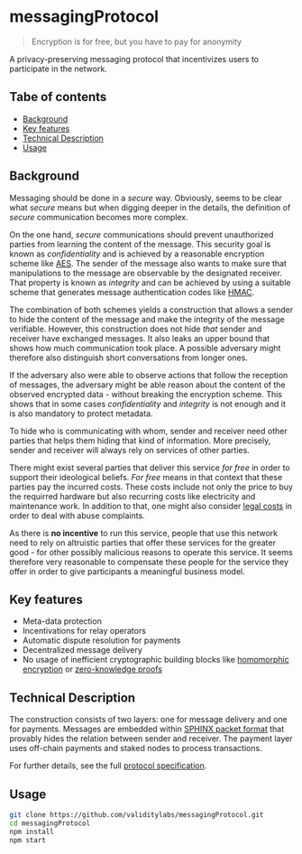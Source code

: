 # messagingProtocol

> Encryption is for free, but you have to pay for anonymity

A privacy-preserving messaging protocol that incentivizes users to participate in the network.

## Tabe of contents
- [Background](#background)
- [Key features](#key-features)
- [Technical Description](#technical-description)
- [Usage](#usage)

## Background
Messaging should be done in a _secure_ way. Obviously, seems to be clear what _secure_ means but when digging deeper in the details, the definition of _secure_ communication becomes more complex. 

On the one hand, _secure_ communications should prevent unauthorized parties from learning the content of the message. This security goal is known as _confidentiality_ and is achieved by a reasonable encryption scheme like [AES](https://en.wikipedia.org/wiki/Advanced_Encryption_Standard). The sender of the message also wants to make sure that manipulations to the message are observable by the designated receiver. That property is known as _integrity_ and can be achieved by using a suitable scheme that generates message authentication codes like [HMAC](https://en.wikipedia.org/wiki/HMAC).

The combination of both schemes yields a construction that allows a sender to hide the content of the message and make the integrity of the message verifiable. However, this construction does not hide _that_ sender and receiver have exchanged messages. It also leaks an upper bound that shows how much communication took place. A possible adversary might therefore also distinguish short conversations from longer ones.

If the adversary also were able to observe actions that follow the reception of messages, the adversary might be able reason about the content of the observed encrypted data - without breaking the encryption scheme. This shows that in some cases _confidentiality_ and _integrity_ is not enough and it is also mandatory to protect metadata.

To hide who is communicating with whom, sender and receiver need other parties that helps them hiding that kind of information. More precisely, sender and receiver will always rely on services of other parties.

There might exist several parties that deliver this service _for free_ in order to support their ideological beliefs. _For free_ means in that context that these parties pay the incurred costs. These costs include not only the price to buy the requirred hardware but also recurring costs like electricity and maintenance work. In addition to that, one might also consider [legal costs](https://trac.torproject.org/projects/tor/wiki/TorRelayGuide#Legalconsiderationsforexitrelayoperators) in order to deal with abuse complaints.

As there is **no incentive** to run this service, people that use this network need to rely on altruistic parties that offer these services for the greater good - for other possibly malicious reasons to operate this service. It seems therefore very reasonable to compensate these people for the service they offer in order to give participants a meaningful business model.

## Key features
* Meta-data protection
* Incentivations for relay operators
* Automatic dispute resolution for payments
* Decentralized message delivery
* No usage of inefficient cryptographic building blocks like [homomorphic encryption](https://en.wikipedia.org/wiki/Homomorphic_encryption) or [zero-knowledge proofs](https://en.wikipedia.org/wiki/Zero-knowledge_proof)


## Technical Description
The construction consists of two layers: one for message delivery and one for payments. Messages are embedded within [SPHINX packet format](https://cypherpunks.ca/~iang/pubs/Sphinx_Oakland09.pdf) that provably hides the relation between sender and receiver. The payment layer uses off-chain payments and staked nodes to process transactions.

For further details, see the full [protocol specification](../wiki).

## Usage
```sh
git clone https://github.com/validitylabs/messagingProtocol.git
cd messagingProtocol
npm install
npm start
```

